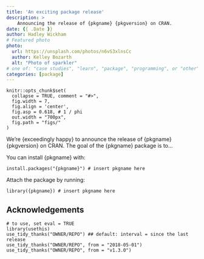 ```yaml
---
title: 'An exciting package release'
description: >
    Announcing the release of {pkgname} {pkgversion} on CRAN.
date: {{ .Date }}
author: Hadley Wickham
# Featured photo
photo:
  url: https://unsplash.com/photos/n6vS3xlnsCc
  author: Kelley Bozarth
  alt: "Photo of sparkler"
# one of: "case studies", "learn", "package", "programming", or "other"
categories: [package] 
---
```



```{r setup, include = FALSE}
knitr::opts_chunk$set(
  collapse = TRUE, comment = "#>", 
  fig.width = 7, 
  fig.align = 'center',
  fig.asp = 0.618, # 1 / phi
  out.width = "700px",
  fig.path = "figs/"
)
```

<!--Every package release should include the following standard text-->

We’re {exceedingly happy} to announce the release of {pkgname} {pkgversion} on CRAN. The goal of the {pkgname} package is to...

You can install {pkgname} with:

```{r install-pkg, eval = FALSE}
install.packages("{pkgname}") # insert pkgname here
```

Attach the package by running:

```{r use-pkg}
library({pkgname}) # insert pkgname here
```


## Acknowledgements

<!--Every package release should include an acknowledgements section individually thanks every major contributor, and collectively thanks all GitHub contributors. You can use `usethis::use_tidy_thanks()` to get all contributors to a package in a time interval and paste this into your post. Examples:
-->

```{r echo = FALSE, eval = FALSE}
# to use, set eval = TRUE
library(usethis)
use_tidy_thanks("OWNER/REPO") ## default: interval = since the last release
use_tidy_thanks("OWNER/REPO", from = "2018-05-01")
use_tidy_thanks("OWNER/REPO", from = "v1.3.0")
```
